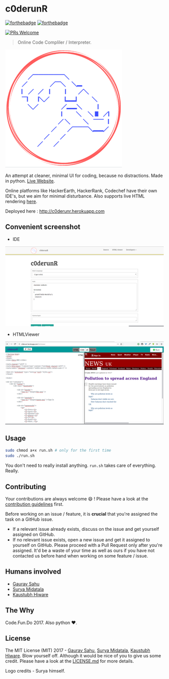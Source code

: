 # c0derunR
[![forthebadge](http://forthebadge.com/images/badges/made-with-python.svg)](http://forthebadge.com)  [![forthebadge](http://forthebadge.com/images/badges/uses-html.svg)](http://forthebadge.com)

[![PRs Welcome](https://img.shields.io/badge/PRs-welcome-brightgreen.svg?style=shields)](http://makeapullrequest.com)
> Online Code Compliler / Interpreter.

![logo_dekho_logo](static/img/logo-red.PNG)

An attempt at cleaner, minimal UI for coding, because no distractions. Made in
python. [Live Website](http://c0derunr.herokuapp.com).

Online platforms like HackerEarth, HackerRank, Codechef have their own IDE's, but we aim for minimal disturbance. Also supports live HTML rendering [here](http://c0derunr.herokuapp.com/htmlviewer).

Deployed here : http://c0derunr.herokuapp.com

## Convenient screenshot

* IDE

![kaun_link_par_click_kare](static/img/screenshot.png)

* HTMLViewer

![HTMLViewer](static/img/htmlviewer.png)


## Usage

```sh
sudo chmod a+x run.sh # only for the first time
sudo ./run.sh
```
You don't need to really install anything. `run.sh` takes care of everything. Really.

## Contributing

Your contributions are always welcome :smile: ! Please have a look at the [contribution guidelines](CONTRIBUTING.md) first.

Before working on an issue / feature, it is **crucial** that you're assigned the task on a GitHub issue.
* If a relevant issue already exists, discuss on the issue and get yourself assigned on GitHub.
* If no relevant issue exists, open a new issue and get it assigned to yourself on GitHub.
Please proceed with a Pull Request only after you're assigned. It'd be a waste of your time as well as ours if you have not contacted us before hand when working on some feature / issue.

## Humans involved

* [Gaurav Sahu](https://github.com/demfier)
* [Surya Midatala](https://github.com/kingofools)
* [Kaustubh Hiware](https://github.com/kaustubhhiware)

## The Why
Code.Fun.Do 2017. Also python :heart:.

## License
The MIT License (MIT) 2017 - [Gaurav Sahu](https://github.com/demfier), [Surya Midatala](https://github.com/kingofools), [Kaustubh Hiware](https://github.com/kaustubhhiware).
Blow yourself off. Although it would be nice of you to give us some credit. Please have a look at the [LICENSE.md](LICENSE.md) for more details.

Logo credits - Surya himself.
